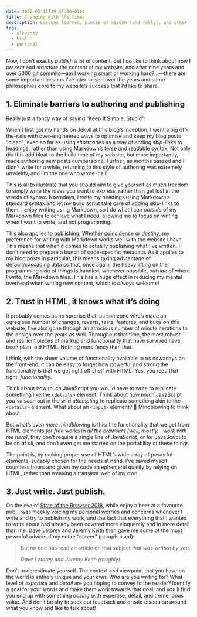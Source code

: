 ```yaml
---
date: 2022-05-11T19:07:00+0100
title: Changing with the times
description: Lessons learned, pieces of wisdom (and folly), and other things I have to say after running a website blog for a while.
tags:
  - eleventy
  - html
  - personal
---
```


Now, I don’t exactly *publish* a lot of content, but I do like to think about how I *present* and *structure* the content of my website, and after nine years and over 5000 git commits—am I working smart or working hard?…—there are some important lessons I’ve internalised over the years and some philosophies core to my website’s success that I’d like to share.

## 1. Eliminate barriers to authoring and publishing

Really just a fancy way of saying <q>Keep It Simple, Stupid</q>!

When I first got my hands on Jekyll at this blog’s inception, I went a big off-the-rails with over-engineered ways to optimise and keep my blog posts <q>clean</q>, even so far as using *shortcodes* as a way of adding <dfn title="links that allow the user to jump to a specific part of a page">skip-links</dfn> to headings, rather than using Markdown’s terse and readable syntax. Not only did this add bloat to the build time of my website, but more importantly, made authoring new posts cumbersome. Further, as months passed and I didn't write for a while, returning to this style of authoring was extremely unwieldy, and I’m the one who wrote it all!

This is all to illustrate that you should aim to give yourself as much freedom to simply write the ideas you want to express, rather than get lost in the weeds of syntax. Nowadays, I write my headings using Markdown’s standard syntax and let my build script take care of adding skip-links to them. I enjoy writing using Markdown, so I do what I can *outside* of my Markdown files to achieve what I need, allowing me to focus on writing when I want to write, and not programming.

This also applies to publishing. Whether coincidence or *destiny*, my preference for writing with Markdown works well with the website I have. This means that when it comes to actually publishing what I’ve written, I don’t need to prepare a bunch of code-specific metadata. As it applies to my blog posts in particular, this means taking advtantage of [default/cascading data](https://www.11ty.dev/docs/data-cascade/) so that, once again, the heavy lifting on the programming side of things is handled, wherever possible, *outside* of where I write, the Markdown files. This has a huge effect in reducing my mental overhead when writing new content, which is *always* welcome!

## 2. Trust in HTML, it knows what it’s doing

It probably comes as no surprise that, as someone who’s made an egregious number of changes, reverts, tests, features, and bugs on this website, I’ve also gone through an atrocious number of minute iterations to the design over the years as well. Throughout that time, the most robust and resilient pieces of markup and functionality that have survived have been plain, old HTML. Nothing more fancy than that.

I think, with the sheer volume of functionality available to us nowadays on the front-end, it can be easy to forget how powerful and strong the functionality is that we get right off shelf with HTML. Yes, you read that right, *functionality*.

Think about how much JavaScript you would have to write to replicate something like the `<details>` element. Think about how much JavaScript *you’ve seen* out in the wild *attempting* to replicate something akin to the `<details>` element. What about an `<input>` element? 🤯 Mindblowing to think about.

But what’s *even more mindblowing* is this: the functionality that we get from HTML elements *for free* works in *all the browsers (well, mostly… work with me here)*, they don’t require a single line of JavaScript, or for JavaScript to be on *at all*, and don’t even get me started on the portability of these things.

The point is, by making proper use of HTML’s wide array of powerful elements, suitably chosen for the needs at hand, I’ve saved myself countless hours and given my code an ephemeral quality by relying on HTML, rather than weaving a transient web of my own.

## 3. Just write. Just publish.

On the eve of [State of the Browser 2018](https://2018.stateofthebrowser.com/), while enjoy a beer at a favourite pub, I was meekly voicing my personal worries and concerns whenever I write and try to publish my work, and the fact that everything that I wanted to write about had already been covered more eloquently and in more detail than me. [Dave Letorey](https://letorey.co.uk) and [Jeremy Keith](https://adactio.com/) then gave me some of the most powerful advice of my entire <q>career</q> (paraphrased):

<blockquote>
    <p>But no one has read an article on that subject <em>that was written by you</em>.</p>
    <cite>Dave Letorey and Jeremy Keith (roughly)</cite>
</blockquote>

Don’t underestimate yourself. The context and viewpoint that you have on the world is entirely unique and your own. *Who* are you writing for? What level of *expertise* and *detail* are you hoping to convey to the reader? Identify a goal for your words and make them work towards that goal, and you’ll find you end up with something *oozing* with expertise, detail, and tremendous value. And don’t be shy to seek out feedback and create discourse around what you know and like to talk about!
